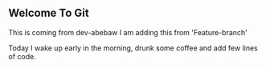 ## Welcome To Git
This is coming from dev-abebaw
I am adding this from 'Feature-branch'

Today I wake up early in the morning, drunk some coffee and add few lines of code.